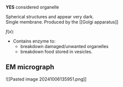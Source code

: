 **YES** considered organelle  

Spherical structures and appear very dark.  
Single membrane.
Produced by the [[Golgi apparatus]]

$f(x)$:
- Contains enzyme to:
	- breakdown damaged/unwanted organelles
	- breakdown food stored in vesicles.
## EM micrograph
![[Pasted image 20241006135951.png]]